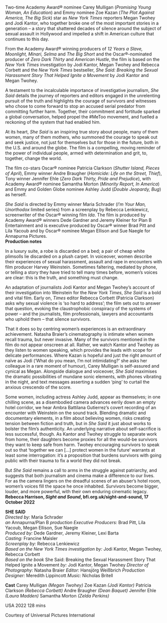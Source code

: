 

Two-time Academy Award® nominee Carey Mulligan (_Promising Young Woman, An Education_) and Emmy nominee Zoe Kazan (_The Plot Against America, The Big Sick_) star as _New York Times_ reporters Megan Twohey and Jodi Kantor, who together broke one of the most important stories in a generation – a story that shattered decades of silence around the subject of sexual assault in Hollywood and impelled a shift in American culture that continues to this day.

From the Academy Award® winning producers of _12 Years a Slave, Moonlight, Minari, Selma_ and _The Big Short_ and the Oscar®-nominated producer of _Zero Dark Thirty_ and _American Hustle_, the film is based on the _New York Times_ investigation by Jodi Kantor, Megan Twohey and Rebecca Corbett and the _New York Times_ bestseller, _She Said: Breaking the Sexual Harassment Story That Helped Ignite a Movement_ by Jodi Kantor and Megan Twohey.

A testament to the incalculable importance of investigative journalism, _She Said_ details the journey of reporters and editors engaged in the unrelenting pursuit of the truth and highlights the courage of survivors and witnesses who chose to come forward to stop an accused serial predator from committing further harm. Together, their commitment and fortitude sparked a global conversation, helped propel the #MeToo movement, and fuelled a reckoning of the system that had enabled him.

At its heart, _She Said_ is an inspiring true story about people, many of them women, many of them mothers, who summoned the courage to speak out and seek justice, not just for themselves but for those in the future, both in the U.S. and around the globe. The film is a compelling, moving reminder of the power of individual people, armed with determination and grit, to, together, change the world.

The film co-stars Oscar® nominee Patricia Clarkson (_Shutter Island, Pieces of April_), Emmy winner Andre Braugher (_Homicide: Life on the Street, Thief_), Tony winner Jennifer Ehle (_Zero Dark Thirty, Pride and Prejudice_), with Academy Award® nominee Samantha Morton (_Minority Report, In America_) and Emmy and Golden Globe nominee Ashley Judd (_Double Jeopardy, Bug_) as herself.

_She Said_ is directed by Emmy winner Maria Schrader (_I’m Your Man, Unorthodox_ limited series) from a screenplay by Rebecca Lenkiewicz, screenwriter of the Oscar® winning film _Ida_. The film is produced by Academy Award® winners Dede Gardner and Jeremy Kleiner for Plan B Entertainment and is executive produced by Oscar® winner Brad Pitt and Lila Yacoub and by Oscar® nominee Megan Ellison and Sue Naegle for Annapurna Pictures.  
**Production notes**

In a luxury suite, a robe is discarded on a bed; a pair of cheap white plimsolls lie discarded on a plush carpet. In voiceover, women describe their experiences of sexual harassment, assault and rape in encounters with film producer Harvey Weinstein. Sometimes faltering, mediated by phone, or telling a story they have tried to tell many times before, women’s voices are clear: this is the truth, and something must change.

An adaptation of journalists Jodi Kantor and Megan Twohey’s account of their investigation into Weinstein for the _New York Times_, _She Said_ is a bold and vital film. Early on, _Times_ editor Rebecca Corbett (Patricia Clarkson) asks why sexual violence is ‘so hard to address’; the film sets out to answer that question, evoking the claustrophobic conspiracy of the systems of power – and the journalists, film professionals, lawyers and accountants who uphold them – that silence survivors.

That it does so by centring women’s experiences is an extraordinary achievement. Natasha Braier’s cinematography is intimate when women recall trauma, but never invasive. Many of the survivors mentioned in the film do not appear onscreen at all. Rather, we watch Kantor and Twohey as they listen to women speaking, which provides the leads with scope for delicate performances. Where Kazan is hopeful and just the right amount of naïve as Jodi (‘What do you mean, I’m not intimidating?’ she asks her colleague in a rare moment of humour), Carey Mulligan is self-assured and cynical as Megan. Alongside dialogue and voiceover, _She Said_ maximises the dramatic possibilities of mundane sonic elements, with phones vibrating in the night, and text messages asserting a sudden ‘ping’ to curtail the anxious crescendo of the score.

Some women, including actress Ashley Judd, appear as themselves; in one chilling scene, as a disembodied camera advances eerily down an empty hotel corridor, we hear Ambra Battilana Gutierrez’s covert recording of an encounter with Weinstein on the sound track. Blending dramatic and documentary elements, in a film about believing women, risks creating tension between fiction and truth, but in _She Said_ it just about works to bolster the film’s authenticity. An underlying narrative about self-sacrifice is less successful, though. As Kantor and Twohey struggle to separate work from home, their daughters become proxies for all the would-be survivors they want to keep safe from harm. Twohey encouraging survivors to speak out so that ‘together we can […] protect women in the future’ warrants at least some interrogation: it’s a proposition that burdens survivors with going public with their trauma to fix a world they did not break.

But _She Said_ remains a call to arms in the struggle against patriarchy, and suggests that both journalism and cinema make a difference to our lives.  For as the camera lingers on the dreadful scenes of an abuser’s hotel room, women’s voices fill the space he once inhabited. Survivors become bigger, louder, and more powerful, with their own enduring cinematic legacy.  
**Rebecca Harrison, _Sight and Sound_, bfi.org.uk/sight-and-sound, 17 October 2022**  

**SHE SAID**  
_Directed by:_ Maria Schrader  
_an_ Annapurna/Plan B _production_
_Executive Producers:_ Brad Pitt, Lila Yacoub, Megan Ellison, Sue Naegle  
_Produced by:_ Dede Gardner, Jeremy Kleiner, Lexi Barta  
_Casting:_ Francine Maisler  
_Screenplay by:_ Rebecca Lenkiewicz  
_Based on the New York Times investigation by:_ Jodi Kantor, Megan Twohey, Rebecca Corbett  
_Based on the book_ She Said: Breaking the Sexual Harassment Story That Helped Ignite a Movement _by:_ Jodi Kantor, Megan Twohey
_Director of Photography:_ Natasha Braier
_Editor:_ Hansjörg Weißbrich
_Production Designer:_ Meredith Lippincott
_Music:_ Nicholas Britell

**Cast**
Carey Mulligan _(Megan Twohey)_
Zoe Kazan _(Jodi Kantor)_
Patricia Clarkson _(Rebecca Corbett)_
Andre Braugher _(Dean Baquet)_
Jennifer Ehle _(Laura Madden)_
Samantha Morton _(Zelda Perkins)_

USA 2022
128 mins

Courtesy of Universal Pictures International
<!--stackedit_data:
eyJoaXN0b3J5IjpbODExMjkwNzE3XX0=
-->